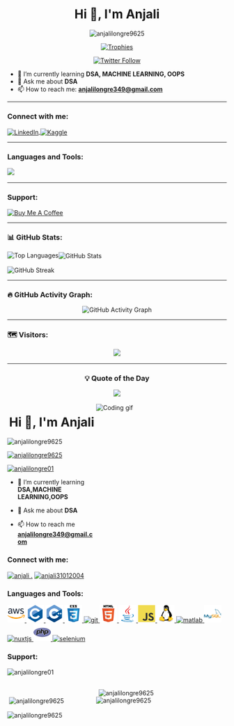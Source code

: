 <h1 align="center">Hi 👋, I'm Anjali</h1>

<p align="center">
  <img src="https://komarev.com/ghpvc/?username=anjalilongre9625&label=Profile%20views&color=ff69b4&style=for-the-badge" alt="anjalilongre9625" />
</p>

<p align="center">
  <a href="https://github.com/ryo-ma/github-profile-trophy">
    <img src="https://github-profile-trophy.vercel.app/?username=anjalilongre9625&theme=radical&no-frame=true&row=1&column=6" alt="Trophies" />
  </a>
</p>

<p align="center">
  <a href="https://twitter.com/anjalilongre01" target="_blank">
    <img src="https://img.shields.io/twitter/follow/anjalilongre01?logo=twitter&style=for-the-badge&color=1DA1F2&labelColor=ff69b4" alt="Twitter Follow" />
  </a>
</p>

- 🌱 I’m currently learning **DSA, MACHINE LEARNING, OOPS**
- 💬 Ask me about **DSA**
- 📫 How to reach me: **anjalilongre349@gmail.com**

---

<h3 align="left">Connect with me:</h3>
<p align="left">
  <a href="https://linkedin.com/in/anjalilongre" target="_blank">
    <img align="center" src="https://raw.githubusercontent.com/rahuldkjain/github-profile-readme-generator/master/src/images/icons/Social/linked-in-alt.svg" alt="LinkedIn" height="30" width="40" />
  </a>
  <a href="https://kaggle.com/anjali31012004" target="_blank">
    <img align="center" src="https://raw.githubusercontent.com/rahuldkjain/github-profile-readme-generator/master/src/images/icons/Social/kaggle.svg" alt="Kaggle" height="30" width="40" />
  </a>
</p>

---

<h3 align="left">Languages and Tools:</h3>
<p align="left">
  <img src="https://skillicons.dev/icons?i=aws,c,cpp,css,git,html,java,js,linux,matlab,mysql,nuxt,php,selenium" />
</p>

---

<h3 align="left">Support:</h3>
<p>
  <a href="https://www.buymeacoffee.com/anjalilongre01">
    <img src="https://cdn.buymeacoffee.com/buttons/v2/default-yellow.png" height="50" width="210" alt="Buy Me A Coffee" />
  </a>
</p>

---

<h3 align="left">📊 GitHub Stats:</h3>
<p>
  <img align="left" src="https://github-readme-stats.vercel.app/api/top-langs/?username=anjalilongre9625&layout=compact&theme=radical" alt="Top Languages" />
</p>
<p>
  <img align="center" src="https://github-readme-stats.vercel.app/api?username=anjalilongre9625&show_icons=true&theme=radical" alt="GitHub Stats" />
</p>
<p>
  <img align="center" src="https://github-readme-streak-stats.herokuapp.com/?user=anjalilongre9625&theme=radical" alt="GitHub Streak" />
</p>

---

<h3 align="left">🔥 GitHub Activity Graph:</h3>
<p align="center">
  <img src="https://github-readme-activity-graph.vercel.app/graph?username=anjalilongre9625&theme=redical" alt="GitHub Activity Graph"/>
</p>

---

<h3 align="left">🗺️ Visitors:</h3>
<p align="center">
  <img src="https://api.visitorbadge.io/api/VisitorBadge?countColor=%23ff69b4&style=flat-square&path=anjalilongre9625" />
</p>

---

<h3 align="center">💡 Quote of the Day</h3>
<p align="center">
  <img src="https://quotes-github-readme.vercel.app/api?type=horizontal&theme=radical" />
</p>

<img align="right" src="https://media.tenor.com/2nKSTDDekOgAAAAM/coding-kira.gif" alt="Coding gif" width="300" height="300" />

<h1 align="center">Hi 👋, I'm Anjali</h1>

<p align="left"> 
  <img src="https://komarev.com/ghpvc/?username=anjalilongre9625&label=Profile%20views&color=ff69b4&style=for-the-badge" alt="anjalilongre9625" /> 
</p>

<p align="left"> 
  <a href="https://github.com/ryo-ma/github-profile-trophy">
    <img src="https://github-profile-trophy.vercel.app/?username=anjalilongre9625&theme=radical&no-frame=true&row=1&column=6" alt="anjalilongre9625" />
  </a> 
</p>

<p align="left"> 
  <a href="https://twitter.com/anjalilongre01" target="blank">
    <img src="https://img.shields.io/twitter/follow/anjalilongre01?logo=twitter&style=for-the-badge&color=1DA1F2&labelColor=ff69b4" alt="anjalilongre01" />
  </a> 
</p>

- 🌱 I’m currently learning **DSA,MACHINE LEARNING,OOPS**

- 💬 Ask me about **DSA**

- 📫 How to reach me **anjalilongre349@gmail.com**

<h3 align="left">Connect with me:</h3>
<p align="left">

<a href="https://linkedin.com/in/anjali ." target="blank"><img align="center" src="https://raw.githubusercontent.com/rahuldkjain/github-profile-readme-generator/master/src/images/icons/Social/linked-in-alt.svg" alt="anjali ." height="30" width="40" /></a>
<a href="https://kaggle.com/anjali31012004" target="blank"><img align="center" src="https://raw.githubusercontent.com/rahuldkjain/github-profile-readme-generator/master/src/images/icons/Social/kaggle.svg" alt="anjali31012004" height="30" width="40" /></a>
</p>

<h3 align="left">Languages and Tools:</h3>
<p align="left"> <a href="https://aws.amazon.com" target="_blank" rel="noreferrer"> <img src="https://raw.githubusercontent.com/devicons/devicon/master/icons/amazonwebservices/amazonwebservices-original-wordmark.svg" alt="aws" width="40" height="40"/> </a> <a href="https://www.cprogramming.com/" target="_blank" rel="noreferrer"> <img src="https://raw.githubusercontent.com/devicons/devicon/master/icons/c/c-original.svg" alt="c" width="40" height="40"/> </a> <a href="https://www.w3schools.com/cpp/" target="_blank" rel="noreferrer"> <img src="https://raw.githubusercontent.com/devicons/devicon/master/icons/cplusplus/cplusplus-original.svg" alt="cplusplus" width="40" height="40"/> </a> <a href="https://www.w3schools.com/css/" target="_blank" rel="noreferrer"> <img src="https://raw.githubusercontent.com/devicons/devicon/master/icons/css3/css3-original-wordmark.svg" alt="css3" width="40" height="40"/> </a> <a href="https://git-scm.com/" target="_blank" rel="noreferrer"> <img src="https://www.vectorlogo.zone/logos/git-scm/git-scm-icon.svg" alt="git" width="40" height="40"/> </a> <a href="https://www.w3.org/html/" target="_blank" rel="noreferrer"> <img src="https://raw.githubusercontent.com/devicons/devicon/master/icons/html5/html5-original-wordmark.svg" alt="html5" width="40" height="40"/> </a> <a href="https://www.java.com" target="_blank" rel="noreferrer"> <img src="https://raw.githubusercontent.com/devicons/devicon/master/icons/java/java-original.svg" alt="java" width="40" height="40"/> </a> <a href="https://developer.mozilla.org/en-US/docs/Web/JavaScript" target="_blank" rel="noreferrer"> <img src="https://raw.githubusercontent.com/devicons/devicon/master/icons/javascript/javascript-original.svg" alt="javascript" width="40" height="40"/> </a> <a href="https://www.linux.org/" target="_blank" rel="noreferrer"> <img src="https://raw.githubusercontent.com/devicons/devicon/master/icons/linux/linux-original.svg" alt="linux" width="40" height="40"/> </a> <a href="https://www.mathworks.com/" target="_blank" rel="noreferrer"> <img src="https://upload.wikimedia.org/wikipedia/commons/2/21/Matlab_Logo.png" alt="matlab" width="40" height="40"/> </a> <a href="https://www.mysql.com/" target="_blank" rel="noreferrer"> <img src="https://raw.githubusercontent.com/devicons/devicon/master/icons/mysql/mysql-original-wordmark.svg" alt="mysql" width="40" height="40"/> </a> <a href="https://nuxtjs.org/" target="_blank" rel="noreferrer"> <img src="https://www.vectorlogo.zone/logos/nuxtjs/nuxtjs-icon.svg" alt="nuxtjs" width="40" height="40"/> </a> <a href="https://www.php.net" target="_blank" rel="noreferrer"> <img src="https://raw.githubusercontent.com/devicons/devicon/master/icons/php/php-original.svg" alt="php" width="40" height="40"/> </a> <a href="https://www.selenium.dev" target="_blank" rel="noreferrer"> <img src="https://raw.githubusercontent.com/detain/svg-logos/780f25886640cef088af994181646db2f6b1a3f8/svg/selenium-logo.svg" alt="selenium" width="40" height="40"/> </a> </p>

<h3 align="left">Support:</h3>
<p><a href="https://www.buymeacoffee.com/anjalilongre01"> <img align="left" src="https://cdn.buymeacoffee.com/buttons/v2/default-yellow.png" height="50" width="210" alt="anjalilongre01" /></a></p><br><br>

<p><img align="left" src="https://github-readme-stats.vercel.app/api/top-langs?username=anjalilongre9625&show_icons=true&locale=en&layout=compact" alt="anjalilongre9625" /></p>
<img align="right" src="https://media.tenor.com/2nKSTDDekOgAAAAM/coding-kira.gif" alt="anjalilongre9625" width="300" height="300" />


<p>&nbsp;<img align="center" src="https://github-readme-stats.vercel.app/api?username=anjalilongre9625&show_icons=true&locale=en" alt="anjalilongre9625" /></p>

<p><img align="center" src="https://github-readme-streak-stats.herokuapp.com/?user=anjalilongre9625&" alt="anjalilongre9625" /></p>

